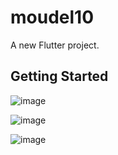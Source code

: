 # moudel10

A new Flutter project.

## Getting Started

![image](https://github.com/yasinpalash/ostad-moudel10/assets/145049322/24cc7aa7-72ce-465f-a975-f70f13356d56)

![image](https://github.com/yasinpalash/ostad-moudel10/assets/145049322/c6986ffe-1a27-497c-9f68-c94dbbf43907)

![image](https://github.com/yasinpalash/ostad-moudel10/assets/145049322/359567b5-b49e-4da0-bb01-c47b7e1275a0)

